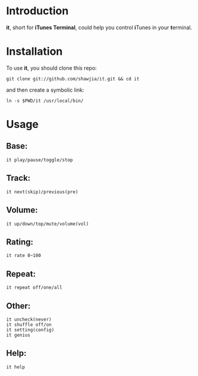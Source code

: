 # Introduction

**it**, short for **iTunes Terminal**, could help you control **i**Tunes in your **t**erminal.

# Installation

To use **it**, you should clone this repo:

    git clone git://github.com/shawjia/it.git && cd it

and then create a symbolic link:

    ln -s $PWD/it /usr/local/bin/

# Usage

## Base:

    it play/pause/toggle/stop

## Track:

    it next(skip)/previous(pre)

## Volume:

    it up/down/top/mute/volume(vol)

## Rating:

    it rate 0~100

## Repeat:

    it repeat off/one/all

## Other:

    it uncheck(never)
    it shuffle off/on
    it setting(config)
    it genius

## Help:

    it help
